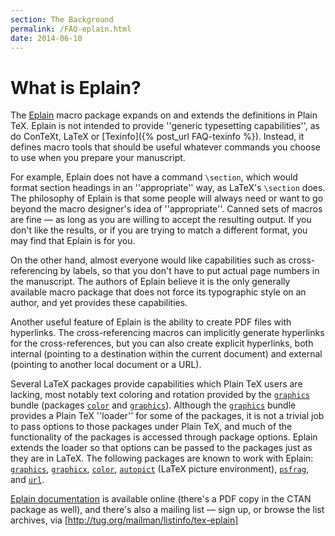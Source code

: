 ```yaml
---
section: The Background
permalink: /FAQ-eplain.html
date: 2014-06-10
---
```


# What is Eplain?

The [Eplain](http://tug.org/eplain)
macro package expands on and extends the definitions in Plain TeX.
Eplain is not intended to provide ''generic typesetting
capabilities'', as do ConTeXt, LaTeX or
[Texinfo]({% post_url FAQ-texinfo %}).  Instead, it defines macro tools that
should be useful whatever commands you choose to use when you prepare
your manuscript.

For example, Eplain does not have a command `\section`,
which would format section headings in an ''appropriate'' way, as
LaTeX's `\section` does.  The philosophy of Eplain is that
some people will always need or want to go beyond the macro designer's
idea of ''appropriate''.  Canned sets of macros are fine&nbsp;&mdash; as long as you
are willing to accept the resulting output.  If you don't like the
results, or if you are trying to match a different format, you may
find that Eplain is for you.

On the other hand, almost everyone would like capabilities such as
cross-referencing by labels, so that you don't have to put actual page
numbers in the manuscript.  The authors of Eplain believe it is the
only generally available macro package that does not force its
typographic style on an author, and yet provides these capabilities.

Another useful feature of Eplain is the ability to create PDF files
with hyperlinks.  The cross-referencing macros can implicitly generate
hyperlinks for the cross-references, but you can also create explicit
hyperlinks, both internal (pointing to a destination within the
current document) and external (pointing to another local document or
a URL).

Several LaTeX packages provide capabilities which Plain TeX
users are lacking, most notably text coloring and rotation provided by
the [`graphics`](https://ctan.org/pkg/graphics) bundle (packages [`color`](https://ctan.org/pkg/color) and
[`graphics`](https://ctan.org/pkg/graphics)).  Although the [`graphics`](https://ctan.org/pkg/graphics) bundle provides
a Plain TeX ''loader'' for some of the packages, it is not a
trivial job to pass options to those packages under Plain TeX, and
much of the functionality of the packages is accessed through package
options.  Eplain extends the loader so that options can be passed
to the packages just as they are in LaTeX.  The following packages are
known to work with Eplain:  [`graphics`](https://ctan.org/pkg/graphics), [`graphicx`](https://ctan.org/pkg/graphicx),
[`color`](https://ctan.org/pkg/color), [`autopict`](https://ctan.org/pkg/autopict) (LaTeX picture environment),
[`psfrag`](https://ctan.org/pkg/psfrag), and [`url`](https://ctan.org/pkg/url).

[Eplain documentation](https://www.tug.org/eplain/doc/eplain.html) is
available online (there's a PDF copy in the CTAN
package as well), and there's also a mailing list&nbsp;&mdash; sign up, or
browse the list archives, via
[http://tug.org/mailman/listinfo/tex-eplain]

